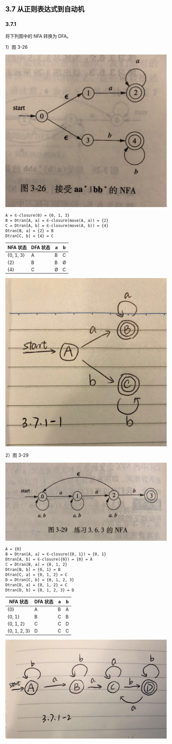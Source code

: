 ## 3.7 从正则表达式到自动机

### 3.7.1
将下列图中的 NFA 转换为 DFA。

1）图 3-26

![](./asset/3.26.jpeg)

```
A = ∈-closure(0) = {0, 1, 3}
B = Dtran[A, a] = ∈-closure(move(A, a)) = {2}
C = Dtran[A, b] = ∈-closure(move(A, b)) = {4}
Dtran[B, a] = {2} = B
Dtran[C, b] = {4} = C
```

| NFA 状态 | DFA 状态 | a | b |
| ---- | -------- | -------- | ----- |
| {0, 1, 3} | A | B | C |
| {2} | B | B | Ø |
| {4} | C | Ø | C |

![](./asset/3.7.1-1_answer.jpeg)

2）图 3-29

![](./asset/3.29.jpeg)

```
A = {0}
B = Dtran[A, a] = ∈-closure({0, 1}) = {0, 1}
Dtran[A, b] = ∈-closure({0}) = {0} = A
C = Dtran[B, a] = {0, 1, 2}
Dtran[B, b] = {0, 1} = B
Dtran[C, a] = {0, 1, 2} = C
D = Dtran[C, b] = {0, 1, 2, 3}
Dtran[D, a] = {0, 1, 2} = C
Dtran[D, b] = {0, 1, 2, 3} = D
```

| NFA 状态 | DFA 状态 | a | b |
| ---- | -------- | -------- | ----- |
| {0} | A | B | A |
| {0, 1} | B | C | B |
| {0, 1, 2} | C | C | D |
| {0, 1, 2, 3} | D | C | C |

![](./asset/3.7.1-2_answer.jpeg)
